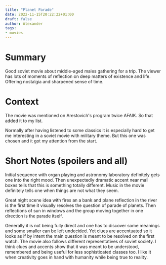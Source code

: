 ```yaml
---
title: "Planet Parade"
date: 2022-11-15T20:22:22+01:00
draft: false
author: Alexander
tags:
- movies
---
```


# Summary

Good soviet movie about middle-aged males gathering for a trip.
The viewer has lots of moments of reflection on deep matters of existence and life.
Offering nostalgia and sharpened sense of time.

# Context

The movie was mentioned on Arestovich's program twice AFAIK.
So that added it to my list.

Normally after having listened to some classics it is especially hard to
get me interesting in a soviet movie with military theme.
But this one was chosen and it got my attention from the start.

# Short Notes (spoilers and all)

Initial sequence with organ playing and astronomy laboratory definitely gets one into the right mood.
Then unexpectedly dramatic accent near mail boxes tells that this is something totally different.
Music in the movie definitely tells one when things are not what they seem.

Great night scene idea with fires an a bank and plane reflection in the river
is the first time it visually resolves the question of parade of planets.
Then reflections of sun in windows and the group moving together in one direction is the parade itself.

Generally it is not being fully direct and one has to discover some meanings and some smaller can be left undecided.
Yet clues are accentuated so it looks as if by intent the main question is meant to be resolved on the first watch.
The movie also follows different representatives of soviet society.
I think clues and accents show that it was meant to be understood, remembered and being useful for less sophisticated classes too.
I like it when creativity goes in hand with humanity while being true to reality.
